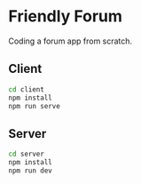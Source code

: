 # Friendly Forum

Coding a forum app from scratch.

## Client
```sh
cd client
npm install
npm run serve
```

## Server
```sh
cd server
npm install
npm run dev
```
